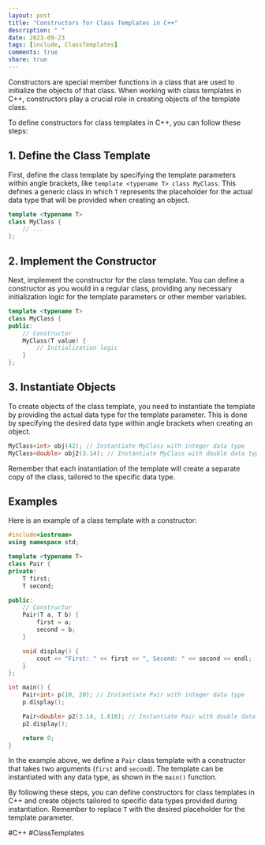 ```yaml
---
layout: post
title: "Constructors for Class Templates in C++"
description: " "
date: 2023-09-23
tags: [include, ClassTemplates]
comments: true
share: true
---
```


Constructors are special member functions in a class that are used to initialize the objects of that class. When working with class templates in C++, constructors play a crucial role in creating objects of the template class.

To define constructors for class templates in C++, you can follow these steps:

## 1. Define the Class Template
First, define the class template by specifying the template parameters within angle brackets, like `template <typename T> class MyClass`. This defines a generic class in which `T` represents the placeholder for the actual data type that will be provided when creating an object.

```cpp
template <typename T>
class MyClass {
    // ...
};
```

## 2. Implement the Constructor
Next, implement the constructor for the class template. You can define a constructor as you would in a regular class, providing any necessary initialization logic for the template parameters or other member variables.

```cpp
template <typename T>
class MyClass {
public:
    // Constructor
    MyClass(T value) {
        // Initialization logic
    }
};
```

## 3. Instantiate Objects
To create objects of the class template, you need to instantiate the template by providing the actual data type for the template parameter. This is done by specifying the desired data type within angle brackets when creating an object.

```cpp
MyClass<int> obj(42); // Instantiate MyClass with integer data type
MyClass<double> obj2(3.14); // Instantiate MyClass with double data type
```

Remember that each instantiation of the template will create a separate copy of the class, tailored to the specific data type.

## Examples

Here is an example of a class template with a constructor:

```cpp
#include<iostream>
using namespace std;

template <typename T>
class Pair {
private:
    T first;
    T second;

public:
    // Constructor
    Pair(T a, T b) {
        first = a;
        second = b;
    }

    void display() {
        cout << "First: " << first << ", Second: " << second << endl;
    }
};

int main() {
    Pair<int> p(10, 20); // Instantiate Pair with integer data type
    p.display();

    Pair<double> p2(3.14, 1.618); // Instantiate Pair with double data type
    p2.display();

    return 0;
}
```

In the example above, we define a `Pair` class template with a constructor that takes two arguments (`first` and `second`). The template can be instantiated with any data type, as shown in the `main()` function.

By following these steps, you can define constructors for class templates in C++ and create objects tailored to specific data types provided during instantiation. Remember to replace `T` with the desired placeholder for the template parameter.

#C++ #ClassTemplates